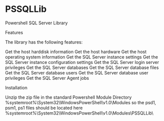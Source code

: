 # PSSQLLib
Powershell SQL Server Library 

Features

The library has the following features:

Get the host harddisk information
Get the host hardware
Get the host operating system information
Get the SQL Server instance settings
Get the SQL Server instance configuration settings
Get the SQL Server login server privileges
Get the SQL Server databases
Get the SQL Server database files
Get the SQL Server database users
Get the SQL Server database user privileges
Get the SQL Server Agent jobs

Installation

Unzip the zip file in the standard Powershell Module Directory %systemroot%\System32\WindowsPowerShell\v1.0\Modules so the psd1, psm1, ps1 files should be located here %systemroot%\System32\WindowsPowerShell\v1.0\Modules\PSSQLLib\
